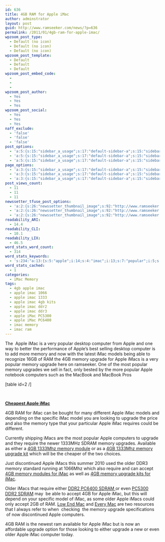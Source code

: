 ```yaml
---
id: 636
title: 4GB RAM for Apple iMac
author: adminstrator
layout: post
guid: http://www.ramseeker.com/news/?p=636
permalink: /2011/01/4gb-ram-for-apple-imac/
wpzoom_post_type:
  - Default (no icon)
  - Default (no icon)
  - Default (no icon)
wpzoom_post_template:
  - Default
  - Default
  - Default
wpzoom_post_embed_code:
  - 
  - 
  - 
wpzoom_post_author:
  - Yes
  - Yes
  - Yes
wpzoom_post_social:
  - Yes
  - Yes
  - Yes
naff_exclude:
  - 'false'
  - 'false'
  - 'false'
post_options:
  - 'a:5:{s:15:"sidebar_a_usage";s:17:"default-sidebar-a";s:15:"sidebar_b_usage";s:17:"default-sidebar-b";s:9:"hwa_usage";s:17:"default-headerbar";s:8:"ad_above";s:0:"";s:8:"ad_below";s:0:"";}'
  - 'a:5:{s:15:"sidebar_a_usage";s:17:"default-sidebar-a";s:15:"sidebar_b_usage";s:17:"default-sidebar-b";s:9:"hwa_usage";s:17:"default-headerbar";s:8:"ad_above";s:0:"";s:8:"ad_below";s:0:"";}'
  - 'a:5:{s:15:"sidebar_a_usage";s:17:"default-sidebar-a";s:15:"sidebar_b_usage";s:17:"default-sidebar-b";s:9:"hwa_usage";s:17:"default-headerbar";s:8:"ad_above";s:0:"";s:8:"ad_below";s:0:"";}'
page_options:
  - 'a:3:{s:15:"sidebar_a_usage";s:17:"default-sidebar-a";s:15:"sidebar_b_usage";s:17:"default-sidebar-b";s:9:"hwa_usage";s:17:"default-headerbar";}'
  - 'a:3:{s:15:"sidebar_a_usage";s:17:"default-sidebar-a";s:15:"sidebar_b_usage";s:17:"default-sidebar-b";s:9:"hwa_usage";s:17:"default-headerbar";}'
  - 'a:3:{s:15:"sidebar_a_usage";s:17:"default-sidebar-a";s:15:"sidebar_b_usage";s:17:"default-sidebar-b";s:9:"hwa_usage";s:17:"default-headerbar";}'
post_views_count:
  - 11
  - 11
  - 11
newssetter_tfuse_post_options:
  - 'a:2:{s:26:"newssetter_thumbnail_image";s:92:"http://www.ramseeker.com/wp-content/uploads/2011/03/Screen-shot-2011-03-22-at-4.10.30-PM.png";s:24:"newssetter_disable_image";s:4:"true";}'
  - 'a:2:{s:26:"newssetter_thumbnail_image";s:92:"http://www.ramseeker.com/wp-content/uploads/2011/03/Screen-shot-2011-03-22-at-4.10.30-PM.png";s:24:"newssetter_disable_image";s:4:"true";}'
  - 'a:2:{s:26:"newssetter_thumbnail_image";s:92:"http://www.ramseeker.com/wp-content/uploads/2011/03/Screen-shot-2011-03-22-at-4.10.30-PM.png";s:24:"newssetter_disable_image";s:4:"true";}'
readability_ARI:
  - 14.4
readability_CLI:
  - 10.1
readability_LIX:
  - 46.5
word_stats_word_count:
  - 314
word_stats_keywords:
  - 's:234:"a:13:{s:5:"apple";i:14;s:4:"imac";i:13;s:7:"popular";i:5;s:8:"computer";i:3;s:6:"memory";i:12;s:7:"upgrade";i:9;s:5:"imacs";i:5;s:9:"computers";i:3;s:7:"require";i:3;s:7:"1333mhz";i:3;s:5:"sdram";i:3;s:5:"older";i:4;s:6:"accept";i:3;}";'
word_stats_cached:
  - 1
categories:
  - iMac Memory
tags:
  - 4gb apple imac
  - apple imac 1066
  - apple imac 1333
  - apple imac 4gb kits
  - apple imac ddr2
  - apple imac ddr3
  - apple iMac PC5300
  - apple iMac PC6400
  - imac memory
  - imac ram
---
```

<div style="float: right; margin-right: 5px;">
</div>

<div style="float: right; margin-right: 5px;">
</div>

<div style="float: right; margin-right: 5px;">
</div>

The  Apple iMac is a very popular desktop computer from Apple and one way to better the performance of Apple&#8217;s best selling desktop computer is to add more memory and now with the latest iMac models being able to recognize 16GB of RAM the 4GB memory upgrade for Apple iMacs is a very popular memory upgrade here on ramseeker. One of the most popular memory upgrades we sell in fact, only bested by the more popular Apple notebook computers such as the MacBook and MacBook Pros

[table id=2 /]

&nbsp;

**[Cheapest Apple iMac][1]**

4GB RAM for iMac can be bought for many different Apple iMac models and depending on the specific iMac model you are looking to upgrade the price and also the memory type that your particular Apple iMac requires could be different.

Currently shipping iMacs are the most popular Apple computers to upgrade and they require the newer 1333MHz SDRAM memory upgrades. Available as either a [4GB 1333Mhz memory module][2] or as a [4GB 1333Mhz memory upgrade kit][3] which will be the cheaper of the two choices.

Just discontinued Apple iMacs this summer 2010 used the older DDR3 memory standard running at 1066Mhz which also require and can accept [4GB memory modules for iMac][4] as well as [4GB memory upgrade kits for iMac][5].

Older iMacs that require either [DDR2 PC6400 SDRAM ][6] or even [PC5300 DDR2 SDRAM][7] may  be able to accept 4GB for Apple iMac, but this will depend on your specific model of iMac, as some older Apple iMacs could only accept 2GB of RAM. [Low End Mac][8] and [Every Mac][9] are two resources that I always refer to when  checking  the memory upgrade specifications  of now discontinued Apple computers.

4GB RAM is the newest ram available for Apple iMac but is now an affordable upgrade option for those looking to either upgrade a new or even older Apple iMac computer today.

 [1]: http://www.amazon.com/gp/product/B002QQ8IO6/ref=as_li_ss_tl?ie=UTF8&tag=ramseeker-20&linkCode=as2&camp=1789&creative=390957&creativeASIN=B002QQ8IO6
 [2]: http://www.ramseeker.com/memory/iMac_(DDR3_1333)-4gb/
 [3]: http://www.ramseeker.com/memory/iMac_KITS_(DDR3_1333)-4gb/
 [4]: http://www.ramseeker.com/memory/iMac_KITS_(DDR3_1066)/
 [5]: http://www.ramseeker.com/memory/iMac_KITS_(DDR3_1066)-4gb/
 [6]: http://www.ramseeker.com/memory/iMac_(PC2_6400)/
 [7]: http://www.ramseeker.com/memory/iMac_(PC5300)/
 [8]: http://www.lowendmac.com
 [9]: http://www.everymac.com